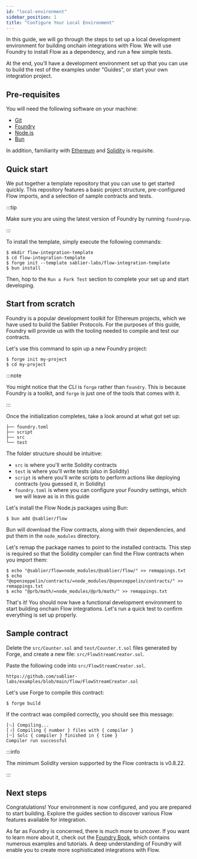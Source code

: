 ```yaml
---
id: "local-environment"
sidebar_position: 1
title: "Configure Your Local Environment"
---
```


In this guide, we will go through the steps to set up a local development environment for building onchain integrations
with Flow. We will use Foundry to install Flow as a dependency, and run a few simple tests.

At the end, you’ll have a development environment set up that you can use to build the rest of the examples under
"Guides", or start your own integration project.

## Pre-requisites

You will need the following software on your machine:

- [Git](https://git-scm.com/downloads)
- [Foundry](https://github.com/foundry-rs/foundry)
- [Node.js](https://nodejs.org/en/download)
- [Bun](https://bun.sh)

In addition, familiarity with [Ethereum](https://ethereum.org/) and [Solidity](https://soliditylang.org/) is requisite.

## Quick start

We put together a template repository that you can use to get started quickly. This repository features a basic project
structure, pre-configured Flow imports, and a selection of sample contracts and tests.

:::tip

Make sure you are using the latest version of Foundry by running `foundryup`.

:::

To install the template, simply execute the following commands:

```shell
$ mkdir flow-integration-template
$ cd flow-integration-template
$ forge init --template sablier-labs/flow-integration-template
$ bun install
```

Then, hop to the `Run a Fork Test` section to complete your set up and start developing.

## Start from scratch

Foundry is a popular development toolkit for Ethereum projects, which we have used to build the Sablier Protocols. For
the purposes of this guide, Foundry will provide us with the tooling needed to compile and test our contracts.

Let's use this command to spin up a new Foundry project:

```shell
$ forge init my-project
$ cd my-project
```

:::note

You might notice that the CLI is `forge` rather than `foundry`. This is because Foundry is a toolkit, and `forge` is
just one of the tools that comes with it.

:::

Once the initialization completes, take a look around at what got set up:

```tree
├── foundry.toml
├── script
├── src
└── test
```

The folder structure should be intuitive:

- `src` is where you'll write Solidity contracts
- `test` is where you'll write tests (also in Solidity)
- `script` is where you'll write scripts to perform actions like deploying contracts (you guessed it, in Solidity)
- `foundry.toml` is where you can configure your Foundry settings, which we will leave as is in this guide

Let's install the Flow Node.js packages using Bun:

```shell
$ bun add @sablier/flow
```

Bun will download the Flow contracts, along with their dependencies, and put them in the `node_modules` directory.

Let's remap the package names to point to the installed contracts. This step is required so that the Solidity compiler
can find the Flow contracts when you import them:

```shell
$ echo "@sablier/flow=node_modules/@sablier/flow/" >> remappings.txt
$ echo "@openzeppelin/contracts/=node_modules/@openzeppelin/contracts/" >> remappings.txt
$ echo "@prb/math/=node_modules/@prb/math/" >> remappings.txt
```

That's it! You should now have a functional development environment to start building onchain Flow integrations. Let's
run a quick test to confirm everything is set up properly.

## Sample contract

Delete the `src/Counter.sol` and `test/Counter.t.sol` files generated by Forge, and create a new file:
`src/FlowStreamCreator.sol`.

Paste the following code into `src/FlowStreamCreator.sol`.

```solidity reference title="Flow Stream Creator"
https://github.com/sablier-labs/examples/blob/main/flow/FlowStreamCreator.sol
```

Let's use Forge to compile this contract:

```shell
$ forge build
```

If the contract was compiled correctly, you should see this message:

```text
[⠢] Compiling...
[⠰] Compiling { number } files with { compiler }
[⠒] Solc { compiler } finished in { time }
Compiler run successful
```

:::info

The minimum Solidity version supported by the Flow contracts is v0.8.22.

:::

## Next steps

Congratulations! Your environment is now configured, and you are prepared to start building. Explore the guides section
to discover various Flow features available for integration.

As far as Foundry is concerned, there is much more to uncover. If you want to learn more about it, check out the
[Foundry Book](https://book.getfoundry.sh/), which contains numerous examples and tutorials. A deep understanding of
Foundry will enable you to create more sophisticated integrations with Flow.
